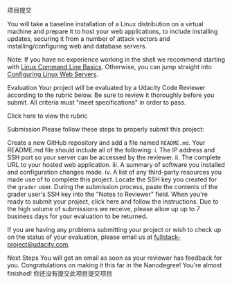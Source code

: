 项目提交

You will take a baseline installation of a Linux distribution on a virtual machine and prepare it to host your web applications, to include installing updates, securing it from a number of attack vectors and installing/configuring web and database servers.

Note: If you have no experience working in the shell we recommend starting with [Linux Command Line Basics](https://www.udacity.com/course/viewer#!/c-ud595-nd).
 Otherwise, you can jump straight into [Configuring Linux Web Servers](https://classroom.udacity.com/courses/ud299-nd).

Evaluation
Your project will be evaluated by a Udacity Code Reviewer according to the rubric below. Be sure to review it thoroughly before you submit. All criteria must "meet specifications" in order to pass.

Click here to view the rubric

Submission
Please follow these steps to properly submit this project:

Create a new GitHub repository and add a file named `README.md`.
Your README.md file should include all of the following:
i. The IP address and SSH port so your server can be accessed by the reviewer.
ii. The complete URL to your hosted web application.
iii. A summary of software you installed and configuration changes made.
iv. A list of any third-party resources you made use of to complete this project.
Locate the SSH key you created for the `grader` user.
During the submission process, paste the contents of the grader user's SSH key into the "Notes to Reviewer" field.
When you're ready to submit your project, click here and follow the instructions. Due to the high volume of submissions we receive, please allow up up to 7 business days for your evaluation to be returned.

If you are having any problems submitting your project or wish to check up on the status of your evaluation, please email us at fullstack-project@udacity.com.

Next Steps
You will get an email as soon as your reviewer has feedback for you. Congratulations on making it this far in the Nanodegree! You're almost finished!
你还没有提交此项目提交项目